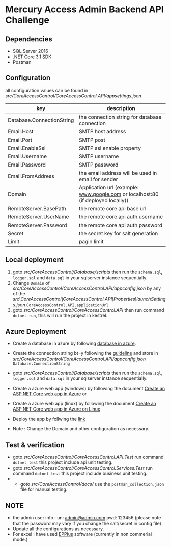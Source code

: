 # Mercury Access Admin Backend API Challenge

## Dependencies

- SQL Server 2016
- .NET Core 3.1 SDK
- Postman

## Configuration

all configuration values can be found in *src/CoreAccessControl/CoreAccessControl.API/appsettings.json*

| key                       | description                                                                   |
| --------------------------| ------------------------------------------------------------------------------|
| Database.ConnectionString | the connection string for database connection                                 |
| Email.Host                |SMTP  host address                                                             |
| Email.Port                |SMTP  post                                                                     |
| Email.EnableSsl           |SMTP  ssl enable property                                                      |
| Email.Username            |SMTP username                                                                  |
| Email.Password            |SMTP password                                                                  |
| Email.FromAddress         |the email address will be used in email for sender                             |
| Domain                    |Application url (example: www.google.com or localhost:80 (if deployed locally))|
| RemoteServer.BasePath     |the remote core api base url                                                   |
| RemoteServer.UserName     |the remote core api auth username                                              |
| RemoteServer.Password     |the remote core api auth password                                              |
| Secret                    |the secret key for salt generation                                             |
| Limit                     |pagin limit                                          |

## Local deployment

1. goto *src/CoreAccessControl/Database/scripts* then run the `schema.sql`, `logger.sql` and `data.sql` in your sqlserver instance sequentially.
2. Change `Domain` of *src/CoreAccessControl/CoreAccessControl.API/appconfig.json* by any of the *src\CoreAccessControl\CoreAccessControl.API\Properties\launchSettings.json*  `CoreAccessControl.API.applicationUrl`
2. goto *src/CoreAccessControl/CoreAccessControl.API* then run command `dotnet run`, this will run the project in kestrel.

## Azure Deployment

- Create a database in azure by following [database in azure](https://docs.microsoft.com/en-us/azure/app-service/containers/quickstart-dotnetcore).
- Create the connection string bt=y following the [guideline](https://docs.microsoft.com/en-us/azure/app-service/containers/quickstart-dotnetcore) and store in *src/CoreAccessControl/CoreAccessControl.API/appconfig.json* `Database.ConnectionString`
- goto *src/CoreAccessControl/Database/scripts* then run the `schema.sql`, `logger.sql` and `data.sql` in your sqlserver instance sequentially.
- Create a azure web app (windows) by following the document [Create an ASP.NET Core web app in Azure](https://docs.microsoft.com/en-us/azure/app-service/app-service-web-get-started-dotnet) or
- Create a azure web app (linux) by following the document [Create an ASP.NET Core web app in Azure on Linux](https://docs.microsoft.com/en-us/azure/app-service/containers/quickstart-dotnetcore)
- Deploy the app by follwing the [link](https://docs.microsoft.com/en-us/azure/app-service/app-service-web-tutorial-dotnetcore-sqldb?toc=%2Faspnet%2Fcore%2Ftoc.json&bc=%2Faspnet%2Fcore%2Fbreadcrumb%2Ftoc.json&view=aspnetcore-3.1#deploy-app-to-azure)

- Note : Change the Domain and other configuration as necessary.

## Test & verification

- goto *src/CoreAccessControl/CoreAccessControl.API.Test* run command `dotnet test` this project include api unit testing.
- goto *src/CoreAccessControl/CoreAccessControl.Services.Test* run command `dotnet test` this project include business unit testing.
- - goto *src/CoreAccessControl/docs/* use the `postman_collection.json` file for manual testing.

## NOTE

- the admin user info : un: admin@admin.com pwd: 123456 (please note that the password may vary if you change the salt/secret in config file)
- Update all the configurations as necessary.
- For excel I have used [EPPlus](https://www.epplussoftware.com/) software (currently in non commerial mode.)

